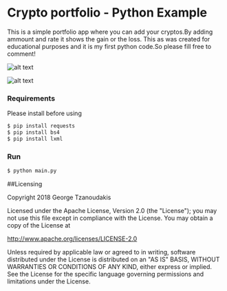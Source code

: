 # Crypto portfolio - Python Example

This is a simple portfolio app where you can add your cryptos.By adding ammount and rate it shows the gain or the loss. This as was created for educational purposes and it is my first python code.So please fill free to comment!

![alt text](https://image.ibb.co/hSNWaz/Screen_Shot_2018_08_21_at_14_48_28.png)

![alt text](https://image.ibb.co/hbgeTK/Screen_Shot_2018_08_21_at_15_05_44.png "")

### Requirements 

Please install before using 

```sh
$ pip install requests
$ pip install bs4
$ pip install lxml
```

### Run 

```sh
$ python main.py 
```


##Licensing

Copyright 2018 George Tzanoudakis

Licensed under the Apache License, Version 2.0 (the "License");
you may not use this file except in compliance with the License.
You may obtain a copy of the License at

   http://www.apache.org/licenses/LICENSE-2.0

Unless required by applicable law or agreed to in writing, software
distributed under the License is distributed on an "AS IS" BASIS,
WITHOUT WARRANTIES OR CONDITIONS OF ANY KIND, either express or implied.
See the License for the specific language governing permissions and
limitations under the License.
